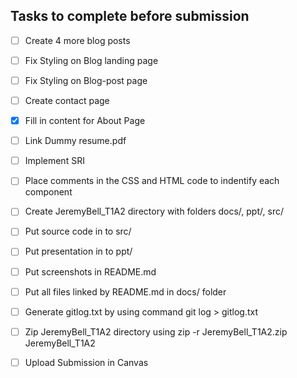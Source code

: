 ## Tasks to complete before submission

- [ ] Create 4 more blog posts
- [ ] Fix Styling on Blog landing page
- [ ] Fix Styling on Blog-post page
- [ ] Create contact page
- [x] Fill in content for About Page
- [ ] Link Dummy resume.pdf
- [ ] Implement SRI
- [ ] Place comments in the CSS and HTML code to indentify each component
- [ ] Create JeremyBell_T1A2 directory with folders docs/, ppt/, src/
- [ ] Put source code in to src/
- [ ] Put presentation in to ppt/
- [ ] Put screenshots in README.md
- [ ] Put all files linked by README.md in docs/ folder
- [ ] Generate gitlog.txt by using command git log > gitlog.txt
- [ ] Zip JeremyBell_T1A2 directory using zip -r JeremyBell_T1A2.zip JeremyBell_T1A2
- [ ] Upload Submission in Canvas


